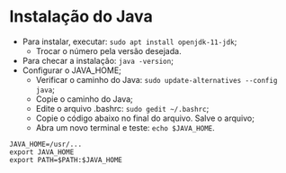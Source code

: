 # Instalação do Java

- Para instalar, executar: `sudo apt install openjdk-11-jdk`;
  - Trocar o número pela versão desejada.
- Para checar a instalação: `java -version`;
- Configurar o JAVA_HOME;
  - Verificar o caminho do Java: `sudo update-alternatives --config java`;
  - Copie o caminho do Java;
  - Edite o arquivo .bashrc: `sudo gedit ~/.bashrc`;
  - Copie o código abaixo no final do arquivo. Salve o arquivo;
  - Abra um novo terminal e teste: `echo $JAVA_HOME`.

```
JAVA_HOME=/usr/...
export JAVA_HOME
export PATH=$PATH:$JAVA_HOME
```

